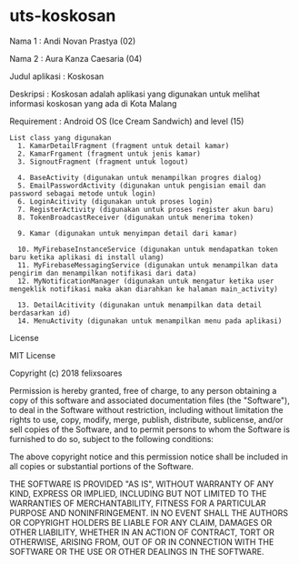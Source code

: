 # uts-koskosan



Nama 1  : Andi Novan Prastya  (02)

Nama 2  : Aura Kanza Caesaria (04)


Judul aplikasi : Koskosan


Deskripsi : Koskosan adalah aplikasi yang digunakan untuk melihat informasi koskosan yang ada di Kota Malang


Requirement : Android OS (Ice Cream Sandwich) and level (15)


    List class yang digunakan
      1. KamarDetailFragment (fragment untuk detail kamar)
      2. KamarFrgament (fragment untuk jenis kamar)
      3. SignoutFragment (fragment untuk logout)

      4. BaseActivity (digunakan untuk menampilkan progres dialog)
      5. EmailPasswordActivity (digunakan untuk pengisian email dan password sebagai metode untuk login)
      6. LoginAcitivity (digunakan untuk proses login)
      7. RegisterActivity (digunakan untuk proses register akun baru)
      8. TokenBroadcastReceiver (digunakan untuk menerima token)

      9. Kamar (digunakan untuk menyimpan detail dari kamar)

      10. MyFirebaseInstanceService (digunakan untuk mendapatkan token baru ketika aplikasi di install ulang)
      11. MyFirebaseMessagingService (digunakan untuk menampilkan data pengirim dan menampilkan notifikasi dari data)
      12. MyNotificationManager (digunakan untuk mengatur ketika user mengeklik notifikasi maka akan diarahkan ke halaman main_activity)

      13. DetailAcitivity (digunakan untuk menampilkan data detail berdasarkan id)
      14. MenuActivity (digunakan untuk menampilkan menu pada aplikasi)
  
  
License


MIT License

Copyright (c) 2018 felixsoares

Permission is hereby granted, free of charge, to any person obtaining a copy of this software and associated documentation files (the "Software"), to deal in the Software without restriction, including without limitation the rights to use, copy, modify, merge, publish, distribute, sublicense, and/or sell copies of the Software, and to permit persons to whom the Software is furnished to do so, subject to the following conditions:

The above copyright notice and this permission notice shall be included in all copies or substantial portions of the Software.

THE SOFTWARE IS PROVIDED "AS IS", WITHOUT WARRANTY OF ANY KIND, EXPRESS OR IMPLIED, INCLUDING BUT NOT LIMITED TO THE WARRANTIES OF MERCHANTABILITY, FITNESS FOR A PARTICULAR PURPOSE AND NONINFRINGEMENT. IN NO EVENT SHALL THE AUTHORS OR COPYRIGHT HOLDERS BE LIABLE FOR ANY CLAIM, DAMAGES OR OTHER LIABILITY, WHETHER IN AN ACTION OF CONTRACT, TORT OR OTHERWISE, ARISING FROM, OUT OF OR IN CONNECTION WITH THE SOFTWARE OR THE USE OR OTHER DEALINGS IN THE SOFTWARE.
